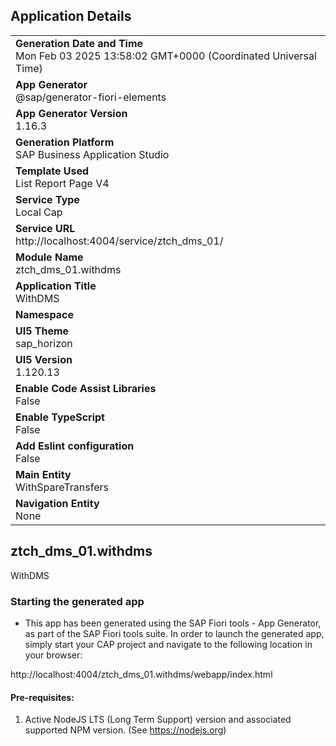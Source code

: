 ## Application Details
|               |
| ------------- |
|**Generation Date and Time**<br>Mon Feb 03 2025 13:58:02 GMT+0000 (Coordinated Universal Time)|
|**App Generator**<br>@sap/generator-fiori-elements|
|**App Generator Version**<br>1.16.3|
|**Generation Platform**<br>SAP Business Application Studio|
|**Template Used**<br>List Report Page V4|
|**Service Type**<br>Local Cap|
|**Service URL**<br>http://localhost:4004/service/ztch_dms_01/|
|**Module Name**<br>ztch_dms_01.withdms|
|**Application Title**<br>WithDMS|
|**Namespace**<br>|
|**UI5 Theme**<br>sap_horizon|
|**UI5 Version**<br>1.120.13|
|**Enable Code Assist Libraries**<br>False|
|**Enable TypeScript**<br>False|
|**Add Eslint configuration**<br>False|
|**Main Entity**<br>WithSpareTransfers|
|**Navigation Entity**<br>None|

## ztch_dms_01.withdms

WithDMS

### Starting the generated app

-   This app has been generated using the SAP Fiori tools - App Generator, as part of the SAP Fiori tools suite.  In order to launch the generated app, simply start your CAP project and navigate to the following location in your browser:

http://localhost:4004/ztch_dms_01.withdms/webapp/index.html

#### Pre-requisites:

1. Active NodeJS LTS (Long Term Support) version and associated supported NPM version.  (See https://nodejs.org)


